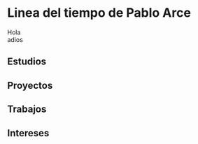 # Linea del tiempo de Pablo Arce
Hola <br>
adios
## Estudios

## Proyectos

## Trabajos

## Intereses 

